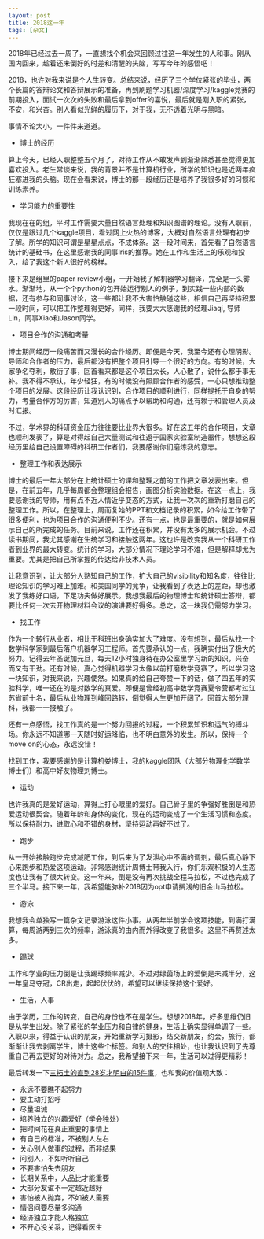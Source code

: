 ```yaml
---
layout: post
title: 2018这一年
tags: [杂文]
---
```


2018年已经过去一周了，一直想找个机会来回顾过往这一年发生的人和事。刚从国内回来，趁着还未倒好的时差和清醒的头脑，写写今年的感悟吧！

2018，也许对我来说是个人生转变。总结来说，经历了三个学位紧张的毕业，两个长篇的答辩论文和答辩展示的准备，再到刷题学习机器/深度学习/kaggle竞赛的前期投入，面试一次次的失败和最后拿到offer的喜悦，最后就是刚入职的紧张，不安，和兴奋。别人看似光鲜的履历下，对于我，无不透着光明与黑暗。

事情不论大小，一件件来道道。

- 博士的经历

算上今天，已经入职整整五个月了，对待工作从不敢发声到渐渐熟悉甚至觉得更加喜欢投入。老生常谈来说，我的背景并不是计算机行业，所学的知识也是近两年疯狂塞进我的头脑。现在会看来说，博士的那一段经历还是培养了我很多好的习惯和训练素养。

* 学习能力的重要性

我现在在的组，平时工作需要大量自然语言处理和知识图谱的理论。没有入职前，仅仅是跟过几个kaggle项目，看过网上火热的博客，大概对自然语言处理有初步了解。所学的知识可谓是星星点点，不成体系。这一段时间来，首先看了自然语言统计的基础书，在这里感谢我的同事Iris的推荐。她在工作和生活上的乐观和投入，给了我这个新人很好的榜样。

接下来是组里的paper review小组，一开始我了解机器学习翻译，完全是一头雾水。渐渐地，从一个个python的包开始运行别人的例子，到实践一些内部的数据，还有参与和同事讨论，这一些都让我不大害怕触碰这些，相信自己再坚持积累一段时间，可以把工作整理得更好。同样，我要大大感谢我的经理Jiaqi, 导师Lin，同事Xiao和Jason同学。

* 项目合作的沟通和考量

博士期间经历一段痛苦而又漫长的合作经历。即便是今天，我至今还有心理阴影。导师和合作者的压力，最后都没有把整个项目引导一个很好的方向。有的时候，大家争名夺利，敷衍了事，回首看来都是这个项目太长，人心散了，说什么都于事无补。我不得不承认，年少轻狂，有的时候没有照顾合作者的感受，一心只想推动整个项目的发展。这段经历让我认识到，合作项目的顺利进行，同样提托于自身的努力，考量合作方的厉害，知道别人的痛点予以帮助和沟通，还有赖于和管理人员及时汇报。

不过，学术界的科研资金压力往往要比业界大很多。好在这五年的合作项目，文章也顺利发表了，算是对得起自己大量测试和往返于国家实验室制造器件。想想这段经历里给自己设置障碍的科研工作者们，我要感谢你们磨炼我的意志。

* 整理工作和表达展示

博士的最后一年大部分在上统计硕士的课和整理之前的工作把文章发表出来。但是，在前五年，几乎每周都会整理组会报告，画图分析实验数据。在这一点上，我要感谢我的导师，用有点不近人情近乎变态的方式，让我一次次的重新打磨自己的整理工作。所以，在整理上，周而复始的PPT和文档记录的积累，如今给工作带了很多便利，也为项目合作的沟通便利不少。还有一点，也是最重要的，就是如何展示自己的所完成的任务。目前来说，工作还在积累，并没有太多的展示机会。不过读书期间，我尤其感谢在生统学习和接触这两年。这也许是改变我从一个科研工作者到业界的最大转变。统计的学习，大部分情况下理论学习不难，但是解释却尤为重要。尤其是把自己所掌握的传达给非技术人员。

让我意识到，让大部分人熟知自己的工作，扩大自己的visibility和知名度，往往比理论知识的学习难上加难。和美国同学的竞争，让我看到了表达上的差距，却也激发了我练好口语，下足功夫做好展示。我想我最后的物理博士和统计硕士答辩，都要比任何一次去开物理材料会议的演讲要好得多。总之，这一块我仍需努力学习。

- 找工作

作为一个转行从业者，相比于科班出身确实加大了难度。没有想到，最后从找一个数学科学家到最后落户机器学习工程师。首先要承认的一点，我确实付出了极大的努力。记得去年圣诞加元旦，每天12小时独身待在办公室里学习新的知识，兴奋而又有干劲。还有时候，真心觉得机器学习太像以前打磨数学竞赛了，所以学习这一块知识，对我来说，兴趣使然。如果真的给自己夸赞一下的话，做了四五年的实验科学，唯一还在的是对数学的真爱。即便是曾经初高中数学竞赛夏令营都考过江苏省前十名，最后从业物理到峰回路转，倒觉得人生更加开阔了。回首大部分理科，我都一一接触了。

还有一点感悟，找工作真的是一个努力回报的过程，一个积累知识和运气的搏斗场。你永远不知道哪一天随时好运降临，也不明白意外的发生。所以，保持一个move on的心态，永远没错！

找到工作，我要感谢的是计算机娄博士，我的kaggle团队（大部分物理化学数学博士们）和高中好友物理刘博士。

- 运动

也许我真的是爱好运动，算得上打心眼里的爱好。自己骨子里的争强好胜倒是和热爱运动很契合。随着年龄和身体的变化，现在的运动变成了一个生活习惯和态度。所以保持耐力，进取心和不错的身材，坚持运动再好不过了。

* 跑步

从一开始接触跑步完成减肥工作，到后来为了发泄心中不满的调剂，最后真心静下心来跑步和热爱这项运动。非常感谢统计周博士带我入行，你们乐观积极的人生态度也让我有了很大转变。这一年来，倒是没有再次挑战全程马拉松，不过也完成了三个半马。接下来一年，我希望能弥补2018因为opt申请搁浅的旧金山马拉松。

* 游泳

我想我会单独写一篇杂文记录游泳这件小事。从两年半前学会这项技能，到满打满算，每周游两到三次的频率，游泳真的由内而外得改变了我很多。这里不再赘述太多。

* 踢球

工作和学业的压力倒是让我踢球频率减少。不过对绿茵场上的爱倒是未减半分，这一年皇马夺冠，CR出走，起起伏伏的，希望可以继续保持这个爱好。

- 生活，人事

由于学历，工作的转变，自己的身份也不在是学生。想想2018年，好多思维仍旧是从学生出发。除了紧张的学业压力和自律的健身，生活上确实显得单调了一些。入职以来，得益于认识的朋友，开始重新学习摄影，结交新朋友，约会，旅行，都渐渐让我去剥离学生，博士这些个标签。和别人的交往相处，也让我认识到了先尊重自己再去更好的对待对方。总之，我希望接下来一年，生活可以过得更精彩！

最后转发一下[三拓土的直到28岁才明白的15件事](https://www.youtube.com/watch?v=tbV7C_ADmEk)，也和我的价值观大致：

* 永远不要瞧不起努力
* 要主动打招呼
* 尽量坦诚
* 培养独立的兴趣爱好（学会独处）
* 把时间花在真正重要的事情上
* 有自己的标准，不被别人左右
* 关心别人做事的过程，而非结果
* 问别人，不如听听自己
* 不要害怕失去朋友
* 长期关系中，人品比才能重要
* 大部分友谊不一定越近越好
* 害怕被人抛弃，不如被人需要
* 情侣间要尽量多沟通
* 经济独立才能人格独立
* 不开心没关系，记得看医生
